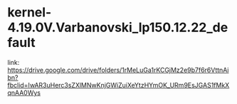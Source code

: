 # kernel-4.19.0V.Varbanovski_lp150.12.22_default
link: https://drive.google.com/drive/folders/1rMeLuGa1rKCGjMz2e9b7f6r6VttnAibn?fbclid=IwAR3uHerc3sZXlMNwKnjGWiZuiXeYtzHYmOK_URm9EsJGAS1fMkXqnAA0Wys
